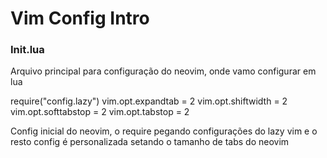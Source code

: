 # Vim Config Intro

### Init.lua

Arquivo principal para configuração do neovim, onde vamo configurar em lua 

  require("config.lazy")
  vim.opt.expandtab = 2 
  vim.opt.shiftwidth = 2 
  vim.opt.softtabstop = 2 
  vim.opt.tabstop = 2

Config inicial do neovim, o require pegando configurações do lazy vim e o resto config é personalizada setando o tamanho de tabs do neovim
